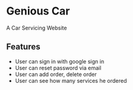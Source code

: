 # Genious Car

A Car Servicing Website
## Features

-	User can sign in with google sign in
-	User can reset password via email
-	User can add order, delete order 
-	User can see how many services he ordered
